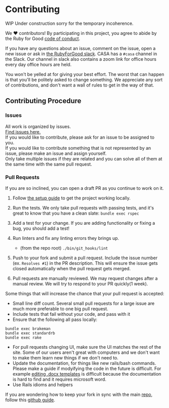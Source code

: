 # Contributing
WIP Under construction sorry for the temporary incoherence.

We ♥ contributors! By participating in this project, you agree to abide by the Ruby for Good [code of conduct].

If you have any questions about an issue, comment on the issue, open a new issue or ask in [the RubyForGood slack](https://rubyforgood.herokuapp.com/). CASA has a `#casa` channel in the Slack. Our channel in slack also contains a zoom link for office hours every day office hours are held.  
  
You won't be yelled at for giving your best effort. The worst that can happen is that you'll be politely asked to change something. We appreciate any sort of contributions, and don't want a wall of rules to get in the way of that.

## Contributing Procedure  
### Issues  
All work is organized by issues.  
[Find issues here.][issues]  
If you would like to contribute, please ask for an issue to be assigned to you.  
If you would like to contribute something that is not represented by an issue, please make an issue and assign yourself.  
Only take multiple issues if they are related and you can solve all of them at the same time with the same pull request.  

### Pull Requests  
If you are so inclined, you can open a draft PR as you continue to work on it.

1. Follow [the setup guide](https://github.com/rubyforgood/casa#installation) to get the project working locally.

1. Run the tests. We only take pull requests with passing tests, and it's great to know that you have a clean slate: `bundle exec rspec`

1. Add a test for your change. If you are adding functionality or fixing a  bug, you should add a test!

1. Run linters and fix any linting errors they brings up.  
   - (from the repo root) `./bin/git_hooks/lint`

1. Push to your fork and submit a pull request. Include the issue number (ex. `Resolves #1`) in the PR description. This will ensure the issue gets closed automatically when the pull request gets merged.

1. Pull requests are manually reviewed. We may request changes after a manual review. We will try to respond to your PR quickly(1 week).  

Some things that will increase the chance that your pull request is accepted:

* Small line diff count. Several small pull requests for a large issue are much more preferable to one big pull request.  
* Include tests that fail without your code, and pass with it
* Ensure that the following all pass locally:
```
bundle exec brakeman
bundle exec standardrb
bundle exec rake
```
* For pull requests changing UI, make sure the UI matches the rest of the site. Some of our users aren't great with computers and we don't want to make them learn new things if we don't need to.
* Update the documentation, for things like new rails/bash commands. Please make a guide if modyifying the code in the future is difficult. For example [editing .docx templates]([https://github.com/rubyforgood/casa/wiki/How-to-edit-docx-templates](https://github.com/rubyforgood/casa/wiki/How-to-edit-docx-templates---word-document-court-report)) is difficult because the documentation is hard to find and it requires microsoft word.  
* Use Rails idioms and helpers  

If you are wondering how to keep your fork in sync with the main [repo], follow this [github guide](https://help.github.com/en/github/collaborating-with-issues-and-pull-requests/syncing-a-fork).

[code of conduct]: https://github.com/rubyforgood/code-of-conduct
[issues]: https://github.com/rubyforgood/casa/issues?q=is%3Aopen+is%3Aissue+label%3A%22Status%3A+Available%22
[repo]: https://github.com/rubyforgood/casa
[setup]: https://github.com/rubyforgood/casa#developing-
